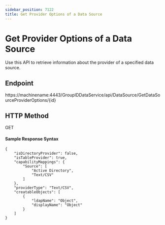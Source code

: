 ```yaml
---
sidebar_position: 7122
title: Get Provider Options of a Data Source
---
```


# Get Provider Options of a Data Source

Use this API to retrieve information about the provider of a specified data source.

## Endpoint

https://machinename:4443/GroupIDDataService/api/DataSource/GetDataSourceProviderOptions/{id}

## HTTP Method

GET

#### Sample Response Syntax

```
{  
    "isDirectoryProvider": false,  
    "isTableProvider": true,  
    "capabilityMappings": {  
        "Source": [  
            "Active Directory",  
            "Text/CSV"  
        ]  
    },  
    "providerType": "Text/CSV",  
    "creatableObjects": [  
        {  
            "ldapName": "Object",  
            "displayName": "Object"  
        }  
    ]  
}
```